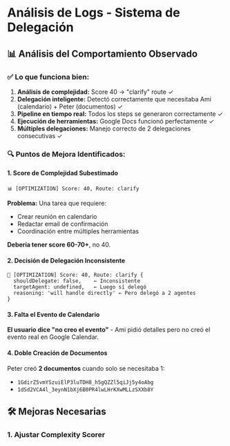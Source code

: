 # Análisis de Logs - Sistema de Delegación

## 📊 Análisis del Comportamiento Observado

### ✅ Lo que funciona bien:

1. **Análisis de complejidad:** Score 40 → "clarify" route ✓
2. **Delegación inteligente:** Detectó correctamente que necesitaba Ami (calendario) + Peter (documentos) ✓
3. **Pipeline en tiempo real:** Todos los steps se generaron correctamente ✓
4. **Ejecución de herramientas:** Google Docs funcionó perfectamente ✓
5. **Múltiples delegaciones:** Manejo correcto de 2 delegaciones consecutivas ✓

### 🔍 Puntos de Mejora Identificados:

#### 1. **Score de Complejidad Subestimado**
```
📊 [OPTIMIZATION] Score: 40, Route: clarify
```
**Problema:** Una tarea que requiere:
- Crear reunión en calendario
- Redactar email de confirmación  
- Coordinación entre múltiples herramientas

**Debería tener score 60-70+**, no 40.

#### 2. **Decisión de Delegación Inconsistente**
```
🧠 [OPTIMIZATION] Score: 40, Route: clarify {
  shouldDelegate: false,    ← Inconsistente
  targetAgent: undefined,   ← Luego sí delegó
  reasoning: 'will handle directly' ← Pero delegó a 2 agentes
}
```

#### 3. **Falta el Evento de Calendario**
**El usuario dice "no creo el evento"** - Ami pidió detalles pero no creó el evento real en Google Calendar.

#### 4. **Doble Creación de Documentos**
Peter creó **2 documentos** cuando solo se necesitaba 1:
- `1GdirZ5vmYSzuiElP3luTDH8_h5gQZZl5qiJj5y4oAbg` 
- `1dSd2VCA4l_3eynN1bXj6B0PR4lwLHrKXwMLLzSXXb8Y`

## 🛠️ Mejoras Necesarias

### 1. Ajustar Complexity Scorer
